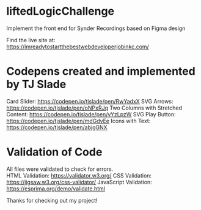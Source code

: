 # liftedLogicChallenge
 Implement the front end for Synder Recordings based on Figma design
 
 Find the live site at: https://imreadytostartthebestwebdeveloperjobinkc.com/
 
# Codepens created and implemented by TJ Slade
Card Slider: https://codepen.io/tjslade/pen/RwYadxX
SVG Arrows: https://codepen.io/tjslade/pen/oNPxRJq
Two Columns with Stretched Content: https://codepen.io/tjslade/pen/vYzLpzW
SVG Play Button: https://codepen.io/tjslade/pen/mdGdvEe
Icons with Text: https://codepen.io/tjslade/pen/abjgGNX

# Validation of Code
All files were validated to check for errors.  
HTML Validation: https://validator.w3.org/
CSS Validation: https://jigsaw.w3.org/css-validator/
JavaScript Validation: https://esprima.org/demo/validate.html

Thanks for checking out my project!
